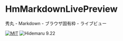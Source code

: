 # HmMarkdownLivePreview
秀丸 - Markdown - ブラウザ固有枠 - ライブビュー

[![MIT](https://img.shields.io/badge/license-MIT-blue.svg?style=flat)](LICENSE)
![Hidemaru 9.22](https://img.shields.io/badge/Hidemaru-v9.22-6479ff.svg)
